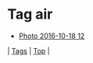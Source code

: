 <!--
title: Tag air
date: 2020-06-28T14:57:48.806Z
tags:
-->
# Tag air

 * [Photo 2016-10-18 12](151976604492.md)

| [Tags](tags.md) | [Top](index.md) |
